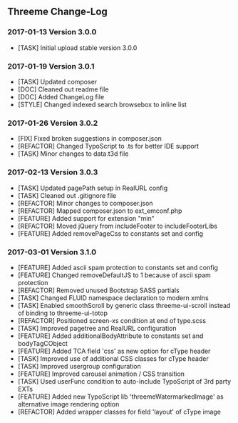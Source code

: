 ## Threeme Change-Log


### 2017-01-13  Version 3.0.0

* [TASK] Initial upload stable version 3.0.0

### 2017-01-19  Version 3.0.1

* [TASK] Updated composer
* [DOC] Cleaned out readme file
* [DOC] Added ChangeLog file
* [STYLE] Changed indexed search browsebox to inline list

### 2017-01-26  Version 3.0.2
* [FIX] Fixed broken suggestions in composer.json 
* [REFACTOR] Changed TypoScript to .ts for better IDE support
* [TASK] Minor changes to data.t3d file

### 2017-02-13  Version 3.0.3
* [TASK] Updated pagePath setup in RealURL config
* [TASK] Cleaned out .gitignore file
* [REFACTOR] Minor changes to composer.json
* [REFACTOR] Mapped composer.json to ext_emconf.php
* [FEATURE] Added support for extension "min"
* [REFACTOR] Moved jQuery from includeFooter to includeFooterLibs
* [FEATURE] Added removePageCss to constants set and config

### 2017-03-01  Version 3.1.0
* [FEATURE] Added ascii spam protection to constants set and config
* [FEATURE] Changed removeDefaultJS to 1 because of ascii spam protection 
* [REFACTOR] Removed unused Bootstrap SASS partials
* [TASK] Changed FLUID namespace declaration to modern xmlns
* [TASK] Enabled smoothScroll by generic class threeme-ui-scroll instead of binding to threeme-ui-totop
* [REFACTOR] Positioned screen-xs condition at end of type.scss
* [TASK] Improved pagetree and RealURL configuration
* [FEATURE] Added additionalBodyAttribute to constants set and bodyTagCObject
* [FEATURE] Added TCA field 'css' as new option for cType header
* [TASK] Improved use of additional CSS classes for cType header 
* [TASK] Improved usergroup configuration
* [FEATURE] Improved carousel animation / CSS transition
* [TASK] Used userFunc condition to auto-include TypoScript of 3rd party EXTs 
* [FEATURE] Added new TypoScript lib 'threemeWatermarkedImage' as alternative image rendering option
* [REFACTOR] Added wrapper classes for field 'layout' of cType image
